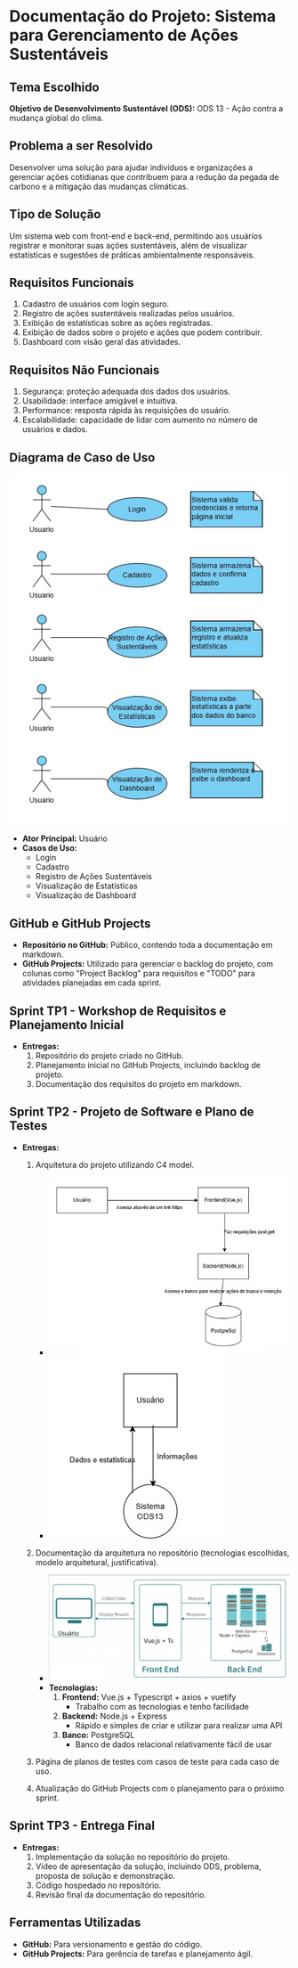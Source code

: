 # Documentação do Projeto: Sistema para Gerenciamento de Ações Sustentáveis

## Tema Escolhido
**Objetivo de Desenvolvimento Sustentável (ODS):** ODS 13 - Ação contra a mudança global do clima.

## Problema a ser Resolvido
Desenvolver uma solução para ajudar indivíduos e organizações a gerenciar ações cotidianas que contribuem para a redução da pegada de carbono e a mitigação das mudanças climáticas.

## Tipo de Solução
Um sistema web com front-end e back-end, permitindo aos usuários registrar e monitorar suas ações sustentáveis, além de visualizar estatísticas e sugestões de práticas ambientalmente responsáveis.

## Requisitos Funcionais
1. Cadastro de usuários com login seguro.
2. Registro de ações sustentáveis realizadas pelos usuários.
3. Exibição de estatísticas sobre as ações registradas.
4. Exibição de dados sobre o projeto e ações que podem contribuir.
5. Dashboard com visão geral das atividades.

## Requisitos Não Funcionais
1. Segurança: proteção adequada dos dados dos usuários.
2. Usabilidade: interface amigável e intuitiva.
3. Performance: resposta rápida às requisições do usuário.
4. Escalabilidade: capacidade de lidar com aumento no número de usuários e dados.

## Diagrama de Caso de Uso
![Diagrama de Caso de Uso](Imagens/diagrama-de-caso-de-uso.jpg)

- **Ator Principal:** Usuário
- **Casos de Uso:**
  - Login
  - Cadastro
  - Registro de Ações Sustentáveis
  - Visualização de Estatísticas
  - Visualização de Dashboard

## GitHub e GitHub Projects
- **Repositório no GitHub:** Público, contendo toda a documentação em markdown.
- **GitHub Projects:** Utilizado para gerenciar o backlog do projeto, com colunas como "Project Backlog" para requisitos e "TODO" para atividades planejadas em cada sprint.

## Sprint TP1 - Workshop de Requisitos e Planejamento Inicial
- **Entregas:**
  1. Repositório do projeto criado no GitHub.
  2. Planejamento inicial no GitHub Projects, incluindo backlog de projeto.
  3. Documentação dos requisitos do projeto em markdown.

## Sprint TP2 - Projeto de Software e Plano de Testes
- **Entregas:**
  1. Arquitetura do projeto utilizando C4 model.
     - ![Diagrama de Container](Imagens/diagrama-de-container.jpg)
     - ![Diagrama de Contexto](Imagens/diagrama-de-contexto.jpg)
     <!-- - ![Diagrama de Componentes](imagens/diagrama-de-componentes.jpg) -->
  2. Documentação da arquitetura no repositório (tecnologias escolhidas, modelo arquitetural, justificativa).
     - ![Modelo Arquitetural](Imagens/modelo-arquitetural.jpg)
     - **Tecnologias:** 
       1. **Frontend:** Vue.js + Typescript + axios + vuetify
          - Trabalho com as tecnologias e tenho facilidade
       2. **Backend:** Node.js + Express
          - Rápido e simples de criar e utilizar para realizar uma API
       3. **Banco:** PostgreSQL
          - Banco de dados relacional relativamente fácil de usar

  3. Página de planos de testes com casos de teste para cada caso de uso.
  4. Atualização do GitHub Projects com o planejamento para o próximo sprint.

## Sprint TP3 - Entrega Final
- **Entregas:**
  1. Implementação da solução no repositório do projeto.
  2. Vídeo de apresentação da solução, incluindo ODS, problema, proposta de solução e demonstração.
  3. Código hospedado no repositório.
  4. Revisão final da documentação do repositório.

## Ferramentas Utilizadas
- **GitHub:** Para versionamento e gestão do código.
- **GitHub Projects:** Para gerência de tarefas e planejamento ágil.
